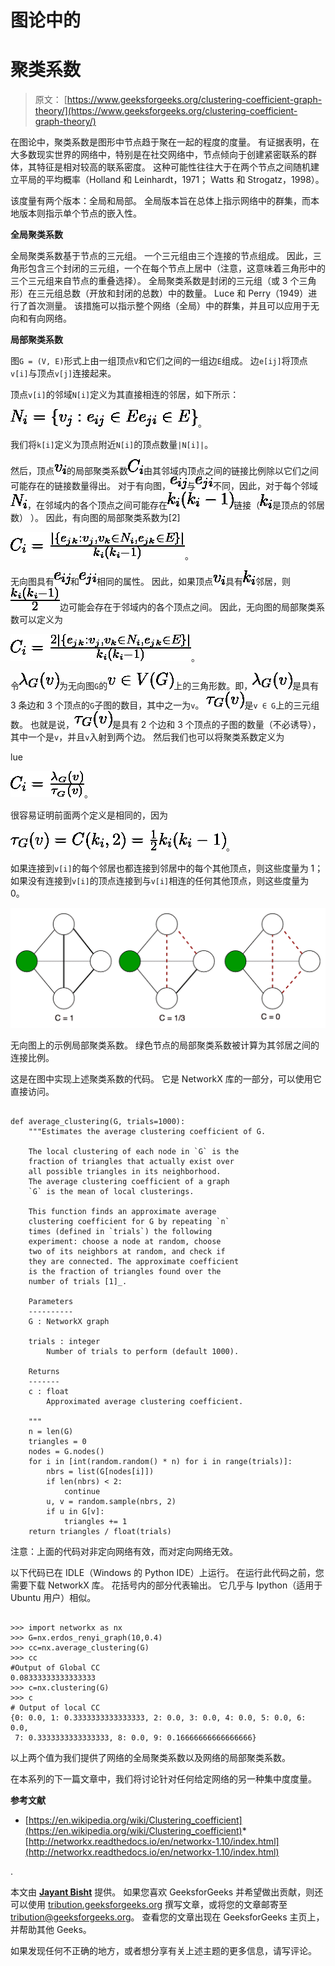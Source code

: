 # 图论中的

# 聚类系数

> 原文： [https://www.geeksforgeeks.org/clustering-coefficient-graph-theory/](https://www.geeksforgeeks.org/clustering-coefficient-graph-theory/)

在图论中，聚类系数是图形中节点趋于聚在一起的程度的度量。 有证据表明，在大多数现实世界的网络中，特别是在社交网络中，节点倾向于创建紧密联系的群体，其特征是相对较高的联系密度。 这种可能性往往大于在两个节点之间随机建立平局的平均概率（Holland 和 Leinhardt，1971； Watts 和 Strogatz，1998）。

该度量有两个版本：全局和局部。 全局版本旨在总体上指示网络中的群集，而本地版本则指示单个节点的嵌入性。

**全局聚类系数**

全局聚类系数基于节点的三元组。 一个三元组由三个连接的节点组成。 因此，三角形包含三个封闭的三元组，一个在每个节点上居中（注意，这意味着三角形中的三个三元组来自节点的重叠选择）。 全局聚类系数是封闭的三元组（或 3 个三角形）在三元组总数（开放和封闭的总数）中的数量。 Luce 和 Perry（1949）进行了首次测量。 该措施可以指示整个网络（全局）中的群集，并且可以应用于无向和有向网络。

**局部聚类系数**

图`G = (V, E)`形式上由一组顶点`V`和它们之间的一组边`E`组成。 边`e[ij]`将顶点`v[i]`与顶点`v[j]`连接起来。

顶点`v[i]`的邻域`N[i]`定义为其直接相连的邻居，如下所示：

![N_i = \{v_j : e_{ij} \in E \or e_{ji} \in E\}](img/4912574cd2991e0596b3ec8a1017f876.png "Rendered by QuickLaTeX.com")。

我们将`k[i]`定义为顶点附近`N[i]`的顶点数量`|N[i]|`。

然后，顶点![v_{i}](img/cb924d771c71bd8bf6a87939ce81bccb.png "Rendered by QuickLaTeX.com")的局部聚类系数![C_{i}](img/84d4f071ee3cf587c00e1def95891948.png "Rendered by QuickLaTeX.com")由其邻域内顶点之间的链接比例除以它们之间可能存在的链接数量得出。 对于有向图，![e_{ij}](img/6b0903e8ddacdad971d1a46a99662457.png "Rendered by QuickLaTeX.com")与![e_{{ji}}](img/7a65037debb0bfa172c0bf4c43e36a03.png "Rendered by QuickLaTeX.com")不同，因此，对于每个邻域![N_{i}](img/8f7b4420594293e11edefda488ab698c.png "Rendered by QuickLaTeX.com")，在邻域内的各个顶点之间可能存在![k_{i}(k_{i}-1)](img/c47f3976760f968c758a967aa6126016.png "Rendered by QuickLaTeX.com")链接（![k_{i}](img/41ee20bc9066043034cb8c25009908e3.png "Rendered by QuickLaTeX.com")是顶点的邻居数） ）。 因此，有向图的局部聚类系数为[2]

![C_{i}={\frac  {|\{e_{{jk}}:v_{j},v_{k}\in N_{i},e_{{jk}}\in E\}|}{k_{i}(k_{i}-1)}}](img/570958f96bc2d0bf00dfe4e3a636237b.png "Rendered by QuickLaTeX.com")。

无向图具有![e_{ij}](img/6b0903e8ddacdad971d1a46a99662457.png "Rendered by QuickLaTeX.com")和![e_{{ji}}](img/7a65037debb0bfa172c0bf4c43e36a03.png "Rendered by QuickLaTeX.com")相同的属性。 因此，如果顶点![ v_{i}](img/6019813edcf4c2d859177d171e2e7b3b.png "Rendered by QuickLaTeX.com")具有![ k_{i}](img/d5a3f51ad3e06658ade4fc0685778ad7.png "Rendered by QuickLaTeX.com")邻居，则![{\frac  {k_{i}(k_{i}-1)}{2}}](img/f8ff6716ef12e4f8330b0cc42b262291.png "Rendered by QuickLaTeX.com")边可能会存在于邻域内的各个顶点之间。 因此，无向图的局部聚类系数可以定义为

![C_{i}={\frac  {2|\{e_{{jk}}:v_{j},v_{k}\in N_{i},e_{{jk}}\in E\}|}{k_{i}(k_{i}-1)}}](img/ebe54f3c627731a33a0bed22a08990e6.png "Rendered by QuickLaTeX.com")。

令![\lambda _{G}(v)](img/fc3d22f4db9ccb3d1c6ab3ea10cdef91.png "Rendered by QuickLaTeX.com")为无向图`G`的![v\in V(G)](img/e35b61368c7198017c8d5dc30fe2e349.png "Rendered by QuickLaTeX.com")上的三角形数。即，![ \lambda _{G}(v)](img/4c0215ff98a7861f35acf600fd7dd76d.png "Rendered by QuickLaTeX.com")是具有 3 条边和 3 个顶点的`G`子图的数目，其中之一为`v`。 ![\tau _{G}(v)](img/29c5a27103680becdc683d82d6134b90.png "Rendered by QuickLaTeX.com")是`v ∈ G`上的三元组数。 也就是说，![\tau _{G}(v)](img/29c5a27103680becdc683d82d6134b90.png "Rendered by QuickLaTeX.com")是具有 2 个边和 3 个顶点的子图的数量（不必诱导），其中一个是`v`，并且`v`入射到两个边。 然后我们也可以将聚类系数定义为

lue

![C_{i}={\frac  {\lambda _{G}(v)}{\tau _{G}(v)}}](img/0739e2b56c6fe070dd00d0fc58c56b2c.png "Rendered by QuickLaTeX.com")。

很容易证明前面两个定义是相同的，因为

![\tau _{G}(v)=C({k_{i}},2)={\frac  {1}{2}}k_{i}(k_{i}-1)](img/edd5aca5ad7dd8f18695faea53af590d.png "Rendered by QuickLaTeX.com")。

如果连接到`v[i]`的每个邻居也都连接到邻居中的每个其他顶点，则这些度量为 1；如果没有连接到`v[i]`的顶点连接到与`v[i]`相连的任何其他顶点，则这些度量为 0。

![cc](img/fb6ed286cc269c8708211f876e453e33.png)

无向图上的示例局部聚类系数。 绿色节点的局部聚类系数被计算为其邻居之间的连接比例。

这是在图中实现上述聚类系数的代码。 它是 NetworkX 库的一部分，可以使用它直接访问。

```

def average_clustering(G, trials=1000): 
    """Estimates the average clustering coefficient of G. 

    The local clustering of each node in `G` is the  
    fraction of triangles that actually exist over  
    all possible triangles in its neighborhood. 
    The average clustering coefficient of a graph  
    `G` is the mean of local clusterings. 

    This function finds an approximate average  
    clustering coefficient for G by repeating `n`  
    times (defined in `trials`) the following 
    experiment: choose a node at random, choose  
    two of its neighbors at random, and check if 
    they are connected. The approximate coefficient  
    is the fraction of triangles found over the  
    number of trials [1]_. 

    Parameters 
    ---------- 
    G : NetworkX graph 

    trials : integer 
        Number of trials to perform (default 1000). 

    Returns 
    ------- 
    c : float 
        Approximated average clustering coefficient. 

    """
    n = len(G) 
    triangles = 0
    nodes = G.nodes() 
    for i in [int(random.random() * n) for i in range(trials)]: 
        nbrs = list(G[nodes[i]]) 
        if len(nbrs) < 2: 
            continue
        u, v = random.sample(nbrs, 2) 
        if u in G[v]: 
            triangles += 1
    return triangles / float(trials) 

```

注意：上面的代码对非定向网络有效，而对定向网络无效。

以下代码已在 IDLE（Windows 的 Python IDE）上运行。 在运行此代码之前，您需要下载 NetworkX 库。 花括号内的部分代表输出。 它几乎与 Ipython（适用于 Ubuntu 用户）相似。

```

>>> import networkx as nx 
>>> G=nx.erdos_renyi_graph(10,0.4) 
>>> cc=nx.average_clustering(G) 
>>> cc 
#Output of Global CC 
0.08333333333333333 
>>> c=nx.clustering(G) 
>>> c  
# Output of local CC 
{0: 0.0, 1: 0.3333333333333333, 2: 0.0, 3: 0.0, 4: 0.0, 5: 0.0, 6: 0.0, 
 7: 0.3333333333333333, 8: 0.0, 9: 0.16666666666666666}  

```

以上两个值为我们提供了网络的全局聚类系数以及网络的局部聚类系数。

在本系列的下一篇文章中，我们将讨论针对任何给定网络的另一种集中度度量。

**参考文献**

*   [https://en.wikipedia.org/wiki/Clustering_coefficient](https://en.wikipedia.org/wiki/Clustering_coefficient)*   [http://networkx.readthedocs.io/en/networkx-1.10/index.html](http://networkx.readthedocs.io/en/networkx-1.10/index.html)

.

本文由 [**Jayant Bisht**](https://in.linkedin.com/in/jayant-bisht-978085114) 提供。 如果您喜欢 GeeksforGeeks 并希望做出贡献，则还可以使用 [tribution.geeksforgeeks.org](http://www.contribute.geeksforgeeks.org) 撰写文章，或将您的文章邮寄至 tribution@geeksforgeeks.org。 查看您的文章出现在 GeeksforGeeks 主页上，并帮助其他 Geeks。

如果发现任何不正确的地方，或者想分享有关上述主题的更多信息，请写评论。

